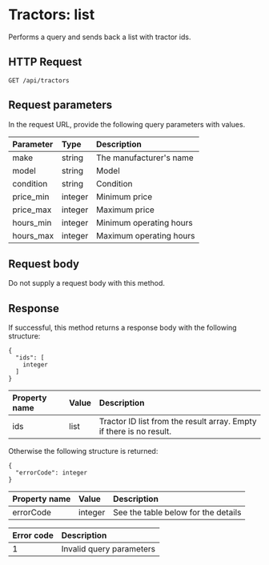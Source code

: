 # Tractors: list

Performs a query and sends back a list with tractor ids.

## HTTP Request

```text
GET /api/tractors
```

## Request parameters

In the request URL, provide the following query parameters with values.

| Parameter | Type    | Description             |
|:----------|:--------|:------------------------|
| make      | string  | The manufacturer's name |
| model     | string  | Model                   |
| condition | string  | Condition               |
| price_min | integer | Minimum price           |
| price_max | integer | Maximum price           |
| hours_min | integer | Minimum operating hours |
| hours_max | integer | Maximum operating hours |

## Request body

Do not supply a request body with this method.

## Response

If successful, this method returns a response body with the following structure:

```text
{
  "ids": [
    integer
  ]
}
```

| Property name | Value | Description                                                         |
|:--------------|:------|:--------------------------------------------------------------------|
| ids           | list  | Tractor ID list from the result array. Empty if there is no result. |

Otherwise the following structure is returned:

```text
{
  "errorCode": integer
}
```

| Property name | Value   | Description                         |
|:--------------|:--------|:------------------------------------|
| errorCode     | integer | See the table below for the details |

| Error code | Description              |
|:-----------|:-------------------------|
| 1          | Invalid query parameters |
